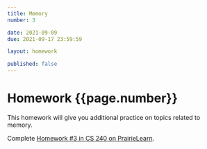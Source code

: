 ```yaml
---
title: Memory
number: 3

date: 2021-09-09
due: 2021-09-17 23:59:59

layout: homework

published: false
---
```


# Homework {{page.number}}

This homework will give you additional practice on topics related to memory.

Complete [Homework #3 in CS 240 on PrairieLearn](https://www.prairielearn.org/pl/course_instance/128837/).